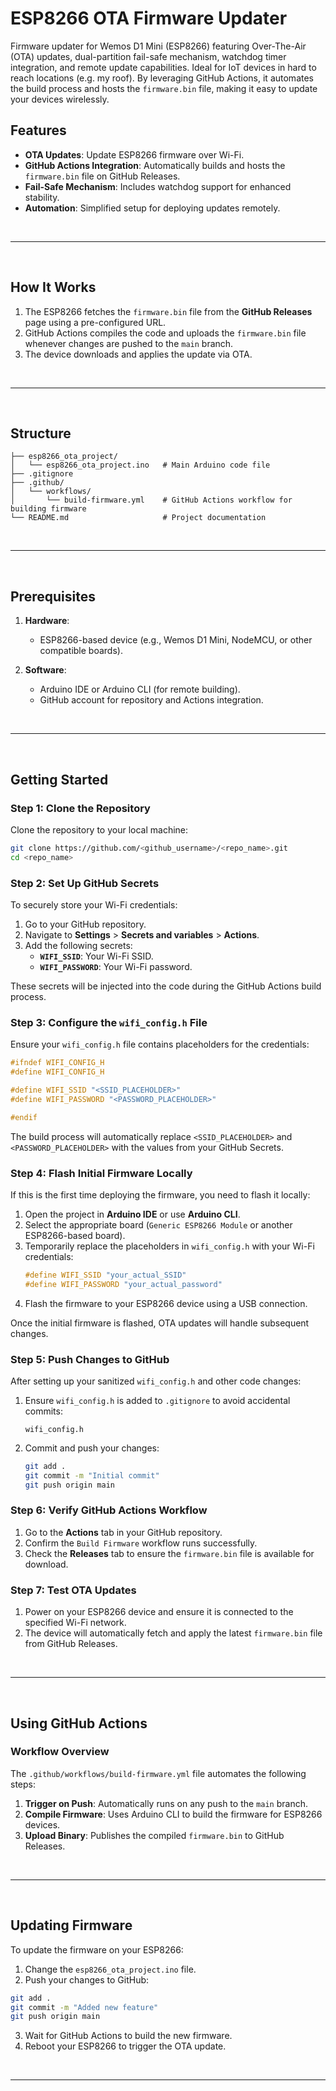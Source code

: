 # ESP8266 OTA Firmware Updater


Firmware updater for Wemos D1 Mini (ESP8266) featuring Over-The-Air (OTA) updates, dual-partition fail-safe mechanism, watchdog timer integration, and remote update capabilities. 
Ideal for IoT devices in hard to reach locations (e.g. my roof).
By leveraging GitHub Actions, it automates the build process and hosts the `firmware.bin` file, making it easy to update your devices wirelessly.



## Features

- **OTA Updates**: Update ESP8266 firmware over Wi-Fi.
- **GitHub Actions Integration**: Automatically builds and hosts the `firmware.bin` file on GitHub Releases.
- **Fail-Safe Mechanism**: Includes watchdog support for enhanced stability.
- **Automation**: Simplified setup for deploying updates remotely.

<br>

---
<br>


## How It Works

1. The ESP8266 fetches the `firmware.bin` file from the **GitHub Releases** page using a pre-configured URL.
2. GitHub Actions compiles the code and uploads the `firmware.bin` file whenever changes are pushed to the `main` branch.
3. The device downloads and applies the update via OTA.

<br>

---
<br>


## Structure

```
├── esp8266_ota_project/
│   └── esp8266_ota_project.ino   # Main Arduino code file
├── .gitignore
├── .github/
│   └── workflows/
│       └── build-firmware.yml    # GitHub Actions workflow for building firmware
└── README.md                     # Project documentation
```

<br>

---
<br>


## Prerequisites

1. **Hardware**:
   - ESP8266-based device (e.g., Wemos D1 Mini, NodeMCU, or other compatible boards).

2. **Software**:
   - Arduino IDE or Arduino CLI (for remote building).
   - GitHub account for repository and Actions integration.

<br>

---
<br>


## Getting Started

### Step 1: Clone the Repository

Clone the repository to your local machine:

```bash
git clone https://github.com/<github_username>/<repo_name>.git
cd <repo_name>
```

### Step 2: Set Up GitHub Secrets

To securely store your Wi-Fi credentials:

1. Go to your GitHub repository.
2. Navigate to **Settings** > **Secrets and variables** > **Actions**.
3. Add the following secrets:
   - **`WIFI_SSID`**: Your Wi-Fi SSID.
   - **`WIFI_PASSWORD`**: Your Wi-Fi password.

These secrets will be injected into the code during the GitHub Actions build process.

### Step 3: Configure the `wifi_config.h` File

Ensure your `wifi_config.h` file contains placeholders for the credentials:

```cpp
#ifndef WIFI_CONFIG_H
#define WIFI_CONFIG_H

#define WIFI_SSID "<SSID_PLACEHOLDER>"
#define WIFI_PASSWORD "<PASSWORD_PLACEHOLDER>"

#endif
```

The build process will automatically replace `<SSID_PLACEHOLDER>` and `<PASSWORD_PLACEHOLDER>` with the values from your GitHub Secrets.

### Step 4: Flash Initial Firmware Locally

If this is the first time deploying the firmware, you need to flash it locally:

1. Open the project in **Arduino IDE** or use **Arduino CLI**.
2. Select the appropriate board (`Generic ESP8266 Module` or another ESP8266-based board).
3. Temporarily replace the placeholders in `wifi_config.h` with your Wi-Fi credentials:
   ```cpp
   #define WIFI_SSID "your_actual_SSID"
   #define WIFI_PASSWORD "your_actual_password"
   ```
4. Flash the firmware to your ESP8266 device using a USB connection.

Once the initial firmware is flashed, OTA updates will handle subsequent changes.

### Step 5: Push Changes to GitHub

After setting up your sanitized `wifi_config.h` and other code changes:

1. Ensure `wifi_config.h` is added to `.gitignore` to avoid accidental commits:
   ```plaintext
   wifi_config.h
   ```
2. Commit and push your changes:
   ```bash
   git add .
   git commit -m "Initial commit"
   git push origin main
   ```

### Step 6: Verify GitHub Actions Workflow

1. Go to the **Actions** tab in your GitHub repository.
2. Confirm the `Build Firmware` workflow runs successfully.
3. Check the **Releases** tab to ensure the `firmware.bin` file is available for download.

### Step 7: Test OTA Updates

1. Power on your ESP8266 device and ensure it is connected to the specified Wi-Fi network.
2. The device will automatically fetch and apply the latest `firmware.bin` file from GitHub Releases.

<br>

---
<br>


## Using GitHub Actions

### Workflow Overview

The `.github/workflows/build-firmware.yml` file automates the following steps:

1. **Trigger on Push**: Automatically runs on any push to the `main` branch.
2. **Compile Firmware**: Uses Arduino CLI to build the firmware for ESP8266 devices.
3. **Upload Binary**: Publishes the compiled `firmware.bin` to GitHub Releases.

<br>

---
<br>


## Updating Firmware

To update the firmware on your ESP8266:

1. Change the `esp8266_ota_project.ino` file.
2. Push your changes to GitHub:

```bash
git add .
git commit -m "Added new feature"
git push origin main
```

3. Wait for GitHub Actions to build the new firmware.
4. Reboot your ESP8266 to trigger the OTA update.

<br>

---
<br>


<br>
<br>
